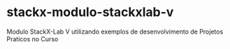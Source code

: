 # stackx-modulo-stackxlab-v
Modulo StackX-Lab V utilizando exemplos de desenvolvimento de Projetos Praticos no Curso
